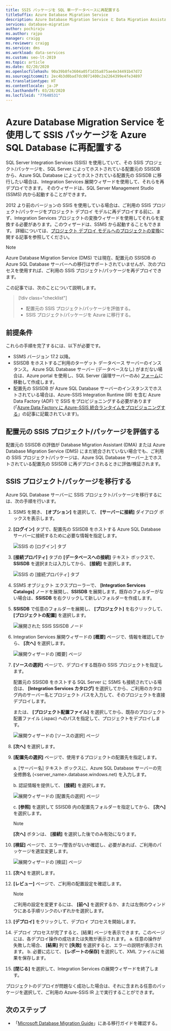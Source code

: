 ```yaml
---
title: SSIS パッケージを SQL 単一データベースに再配置する
titleSuffix: Azure Database Migration Service
description: Azure Database Migration Service と Data Migration Assistant を使用して、SQL Server Integration Services パッケージとプロジェクトを Azure SQL Database 単一データベースに移行または再配置する方法について説明します。
services: database-migration
author: pochiraju
ms.author: rajpo
manager: craigg
ms.reviewer: craigg
ms.service: dms
ms.workload: data-services
ms.custom: seo-lt-2019
ms.topic: article
ms.date: 02/20/2020
ms.openlocfilehash: 90a39b8fe3604a05f1d35a875ae4e34491b47d72
ms.sourcegitcommit: 2ec4b3d0bad7dc0071400c2a2264399e4fe34897
ms.translationtype: HT
ms.contentlocale: ja-JP
ms.lasthandoff: 03/28/2020
ms.locfileid: "77648531"
---
```

# <a name="redeploy-ssis-packages-to-azure-sql-database-with-azure-database-migration-service"></a>Azure Database Migration Service を使用して SSIS パッケージを Azure SQL Database に再配置する

SQL Server Integration Services (SSIS) を使用していて、その SSIS プロジェクト/パッケージを、SQL Server によってホストされている配置元の SSISDB から、Azure SQL Database によってホストされている配置先の SSISDB に移行したい場合は、Integration Services 展開ウィザードを使用して、それらを再デプロイできます。 そのウィザードは、SQL Server Management Studio (SSMS) 内から起動することができます。

2012 より前のバージョンの SSIS を使用している場合は、ご利用の SSIS プロジェクト/パッケージをプロジェクト デプロイ モデルに再デプロイする前に、まず、Integration Services プロジェクトの変換ウィザードを使用してそれらを変換する必要があります。このウィザードは、SSMS から起動することもできます。 詳細については、[プロジェクト デプロイ モデルへのプロジェクトの変換](https://docs.microsoft.com/sql/integration-services/packages/deploy-integration-services-ssis-projects-and-packages?view=sql-server-2017#convert)に関する記事を参照してください。

> [!NOTE]
> Azure Database Migration Service (DMS) では現在、配置元の SSISDB の Azure SQL Database サーバーへの移行はサポートされていませんが、次のプロセスを使用すれば、ご利用の SSIS プロジェクト/パッケージを再デプロイできます。

この記事では、次のことについて説明します。
> [!div class="checklist"]
>
> * 配置元の SSIS プロジェクト/パッケージを評価する。
> * SSIS プロジェクト/パッケージを Azure に移行する。

## <a name="prerequisites"></a>前提条件

これらの手順を完了するには、以下が必要です。

* SSMS バージョン 17.2 以降。
* SSISDB をホストするご利用のターゲット データベース サーバーのインスタンス。 Azure SQL Database サーバー (データベースなし) がまだない場合は、Azure portal を使用し、SQL Server (論理サーバーのみ) [フォーム](https://ms.portal.azure.com/#create/Microsoft.SQLServer)に移動して作成します。
* 配置先の SSISDB が Azure SQL Database サーバーのインスタンスでホストされている場合は、Azure-SSIS Integration Runtime (IR) を含む Azure Data Factory (ADF) で SSIS をプロビジョニングする必要があります (「[Azure Data Factory に Azure-SSIS 統合ランタイムをプロビジョニングする](https://docs.microsoft.com/azure/data-factory/tutorial-deploy-ssis-packages-azure)」の記事に記載されています)。

## <a name="assess-source-ssis-projectspackages"></a>配置元の SSIS プロジェクト/パッケージを評価する

配置元の SSISDB の評価が Database Migration Assistant (DMA) または Azure Database Migration Service (DMS) にまだ統合されていない場合でも、ご利用の SSIS プロジェクト/パッケージは、Azure SQL Database サーバー上でホストされている配置先の SSISDB に再デプロイされるときに評価/検証されます。

## <a name="migrate-ssis-projectspackages"></a>SSIS プロジェクト/パッケージを移行する

Azure SQL Database サーバーに SSIS プロジェクト/パッケージを移行するには、次の手順を行います。

1. SSMS を開き、 **[オプション]** を選択して、 **[サーバーに接続]** ダイアログ ボックスを表示します。

2. **[ログイン]** タブで、配置先の SSISDB をホストする Azure SQL Database サーバーに接続するために必要な情報を指定します。

    ![SSIS の [ログイン] タブ](media/how-to-migrate-ssis-packages/dms-ssis-login-tab.png)

3. **[接続プロパティ]** タブの **[データベースへの接続]** テキスト ボックスで、**SSISDB** を選択または入力してから、 **[接続]** を選択します。

    ![SSIS の [接続プロパティ] タブ](media/how-to-migrate-ssis-packages/dms-ssis-conncetion-properties-tab.png)

4. SSMS オブジェクト エクスプローラーで、 **[Integration Services Catalogs]** ノードを展開し、**SSISDB** を展開します。既存のフォルダーがない場合は、**SSISDB** を右クリックして新しいフォルダーを作成します。

5. **SSISDB** で任意のフォルダーを展開し、 **[プロジェクト]** を右クリックして、 **[プロジェクトの配置]** を選択します。

    ![展開された SSIS SSISDB ノード](media/how-to-migrate-ssis-packages/dms-ssis-ssisdb-node-expanded.png)

6. Integration Services 展開ウィザードの **[概要]** ページで、情報を確認してから、 **[次へ]** を選択します。

    ![展開ウィザードの [概要] ページ](media/how-to-migrate-ssis-packages/dms-deployment-wizard-introduction-page.png)

7. **[ソースの選択]** ページで、デプロイする既存の SSIS プロジェクトを指定します。

    配置元の SSISDB をホストする SQL Server に SSMS も接続されている場合は、 **[Integration Services カタログ]** を選択してから、ご利用のカタログ内のサーバー名とプロジェクト パスを入力して、そのプロジェクトを直接デプロイします。

    または、 **[プロジェクト配置ファイル]** を選択してから、既存のプロジェクト配置ファイル (.ispac) へのパスを指定して、プロジェクトをデプロイします。

    ![展開ウィザードの [ソースの選択] ページ](media/how-to-migrate-ssis-packages/dms-deployment-wizard-select-source-page.png)
 
8. **[次へ]** を選択します。
9. **[配置先の選択]** ページで、使用するプロジェクトの配置先を指定します。

    a. [サーバー名] テキスト ボックスに、Azure SQL Database サーバーの完全修飾名 (<server_name>.database.windows.net) を入力します。

    b. 認証情報を提供して、 **[接続]** を選択します。

    ![展開ウィザードの [配置先の選択] ページ](media/how-to-migrate-ssis-packages/dms-deployment-wizard-select-destination-page.png)

    c. **[参照]** を選択して SSISDB 内の配置先フォルダーを指定してから、 **[次へ]** を選択します。

    > [!NOTE]
    > **[次へ]** ボタンは、 **[接続]** を選択した後でのみ有効になります。

10. **[検証]** ページで、エラー/警告がないか確認し、必要があれば、ご利用のパッケージを適宜変更します。

    ![展開ウィザードの [検証] ページ](media/how-to-migrate-ssis-packages/dms-deployment-wizard-validate-page.png)

11. **[次へ]** を選択します。

12. **[レビュー]** ページで、ご利用の配置設定を確認します。

    > [!NOTE]
    > ご利用の設定を変更するには、 **[前へ]** を選択するか、または左側のウィンドウにある手順リンクのいずれかを選択します。

13. **[デプロイ]** をクリックして、デプロイ プロセスを開始します。

14. デプロイ プロセスが完了すると、[結果] ページを表示できます。このページには、各デプロイ操作の成功または失敗が表示されます。
    a. 任意の操作が失敗した場合、 **[結果]** 列で **[失敗]** を選択すると、エラーの説明が表示されます。
    b. 必要に応じて、 **[レポートの保存]** を選択して、XML ファイルに結果を保存します。

15. **[閉じる]** を選択して、Integration Services の展開ウィザードを終了します。

プロジェクトのデプロイが問題なく成功した場合は、それに含まれる任意のパッケージを選択して、ご利用の Azure-SSIS IR 上で実行することができます。

## <a name="next-steps"></a>次のステップ

* 「[Microsoft Database Migration Guide](https://datamigration.microsoft.com/)」にある移行ガイドを確認する。
